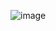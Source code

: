 
![image](https://github.com/amdghedy/ColumnReportExporter/assets/43811322/b17a2b24-1ccb-407c-8ae1-414e085a81cb)
